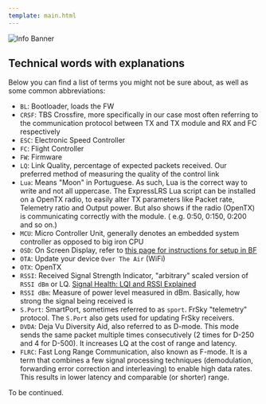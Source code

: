 ```yaml
---
template: main.html
---
```


![Info Banner](https://raw.githubusercontent.com/ExpressLRS/ExpressLRS-Hardware/master/img/information.png)

## Technical words with explanations

Below you can find a list of terms you might not be sure about, as well as some common abbreviations:

- `BL`: Bootloader, loads the FW
- `CRSF`: TBS Crossfire, more specifically in our case most often referring to the communication protocol between TX and TX module and RX and FC respectively
- `ESC`: Electronic Speed Controller
- `FC`: Flight Controller
- `FW`: Firmware
- `LQ`: Link Quality, percentage of expected packets received. Our preferred method of measuring the quality of the control link
- `Lua`: Means "Moon" in Portuguese. As such, Lua is the correct way to write and not all uppercase. The ExpressLRS Lua script can be installed on a OpenTX radio, to easily alter TX parameters like Packet rate, Telemetry ratio and Output power. But also shows if the radio (OpenTX) is communicating correctly with the module. ( e.g. 0:50, 0:150, 0:200 and so on.)
- `MCU`: Micro Controller Unit, generally denotes an embedded system controller as opposed to big iron CPU
- `OSD`: On Screen Display, refer to [this page for instructions for setup in BF](../quick-start/pre-1stflight.md#rssi-and-link-quality)
- `OTA`: Update your device `Over The Air` (WiFi)
- `OTX`: OpenTX
- `RSSI`: Received Signal Strength Indicator, "arbitrary" scaled version of `RSSI dBm` or LQ. [Signal Health: LQI and RSSI Explained](../info/signal-health.md)
- `RSSI dBm`: Measure of power level measured in dBm. Basically, how strong the signal being received is
- `S.Port`: SmartPort, sometimes referred to as `sport`. FrSky "telemetry" protocol. The `S.Port` also gets used for updating FrSky receivers.
- `DVDA`: Deja Vu Diversity Aid, also referred to as D-mode. This mode sends the same packet multiple times consecutively (2 times for D-250 and 4 for D-500). It increases LQ at the cost of range and latency. 
- `FLRC`: Fast Long Range Communication, also known as F-mode. It is a term that combines a few signal processing techniques (demodulation, forwarding error correction and interleaving) to enable high data rates. This results in lower latency and comparable (or shorter) range.

To be continued.
